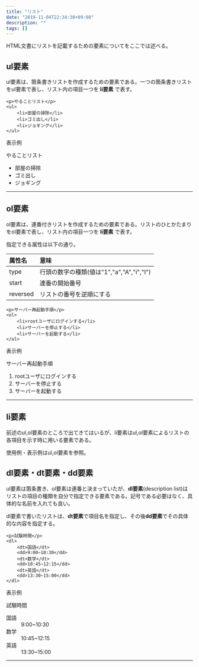 ```yaml
---
title: "リスト"
date: "2019-11-04T22:34:30+09:00"
description: ""
tags: []
---
```


HTML文書にリストを記載するための要素についてをここでは述べる。


## ul要素

ul要素は、箇条書きリストを作成するための要素である。一つの箇条書きリストをul要素で表し、リスト内の項目一つを **li要素** で表す。

```
<p>やることリスト</p>
<ul>
    <li>部屋の掃除</li>
    <li>ゴミ出し</li>
    <li>ジョギング</li>
</ul>
```

表示例

<p>やることリスト</p>
<ul>
    <li>部屋の掃除</li>
    <li>ゴミ出し</li>
    <li>ジョギング</li>
</ul>
<hr>


## ol要素

ol要素は、連番付きリストを作成するための要素である。リストのひとかたまりをol要素で表し、リスト内の項目一つを **li要素** で表す。

指定できる属性は以下の通り。

|属性名|意味|
|:---|:---|
|type|行頭の数字の種類(値は"1","a","A","i","I")|
|start|連番の開始番号|
|reversed|リストの番号を逆順にする|


```
<p>サーバー再起動手順</p>
<ol>
    <li>rootユーザにログインする</li>
    <li>サーバーを停止する</li>
    <li>サーバーを起動する</li>
</ol>
```

表示例

<p>サーバー再起動手順</p>
<ol>
    <li>rootユーザにログインする</li>
    <li>サーバーを停止する</li>
    <li>サーバーを起動する</li>
</ol>
<hr>

## li要素

前述のul,ol要素のところで出てきてはいるが、li要素はul,ol要素によるリストの各項目を示す時に用いる要素である。

使用例・表示例はul,ol要素を参照。


## dl要素・dt要素・dd要素

ul要素は箇条書き、ol要素は連番と決まっていたが、**dl要素**(description list)はリストの項目の種類を自分で指定できる要素である。記号である必要はなく、具体的な名前を入れても良い。

dl要素で書いたリストは、**dt要素**で項目名を指定し、その後**dd要素**でその具体的な内容を指定する。

```
<p>試験時間</p>
<dl>
    <dt>国語</dt>
    <dd>9:00~10:30</dd>
    <dt>数学</dt>
    <dd>10:45~12:15</dd>
    <dt>英語</dt>
    <dd>13:30~15:00</dd>
</dl>
```

表示例

<p>試験時間</p>
<dl>
    <dt>国語</dt>
    <dd>9:00~10:30</dd>
    <dt>数学</dt>
    <dd>10:45~12:15</dd>
    <dt>英語</dt>
    <dd>13:30~15:00</dd>
</dl>
<hr>